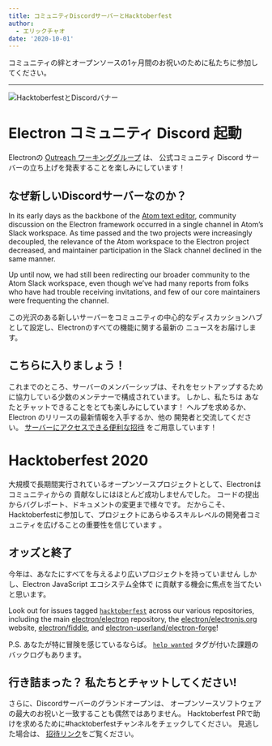 ```yaml
---
title: コミュニティDiscordサーバーとHacktoberfest
author:
  - エリックチャオ
date: '2020-10-01'
---
```


コミュニティの絆とオープンソースの1ヶ月間のお祝いのために私たちに参加してください。

---

![HacktoberfestとDiscordバナー](https://user-images.githubusercontent.com/16010076/94834005-add7b380-03c4-11eb-8dfc-af5e3972fa53.png)


# Electron コミュニティ Discord 起動
Electronの [Outreach ワーキンググループ](https://github.com/electron/governance/tree/master/wg-outreach) は、 公式コミュニティ Discord サーバーの立ち上げを発表することを楽しみにしています！

## なぜ新しいDiscordサーバーなのか？
In its early days as the backbone of the [Atom text editor](https://atom.io/), community discussion on the Electron framework occurred in a single channel in Atom’s Slack workspace. As time passed and the two projects were increasingly decoupled, the relevance of the Atom workspace to the Electron project decreased, and maintainer participation in the Slack channel declined in the same manner.

Up until now, we had still been redirecting our broader community to the Atom Slack workspace, even though we’ve had many reports from folks who have had trouble receiving invitations, and few of our core maintainers were frequenting the channel.

この光沢のある新しいサーバーをコミュニティの中心的なディスカッションハブとして設定し、Electronのすべての機能に関する最新の ニュースをお届けします。

## こちらに入りましょう！
これまでのところ、サーバーのメンバーシップは、それをセットアップするために協力している少数のメンテナーで構成されています。 しかし、私たちは あなたとチャットできることをとても楽しみにしています！ ヘルプを求めるか、Electron のリリースの最新情報を入手するか、他の 開発者と交流してください。 [サーバーにアクセスできる便利な招待](https://discord.gg/H6uTh7m) をご用意しています！

# Hacktoberfest 2020
大規模で長期間実行されているオープンソースプロジェクトとして、Electronはコミュニティからの 貢献なしにはほとんど成功しませんでした。 コードの提出からバグレポート、ドキュメントの変更まで様々です。 だからこそ、Hacktoberfestに参加して、プロジェクトにあらゆるスキルレベルの開発者コミュニティを広げることの重要性を信じています 。

## オッズと終了
今年は、あなたにすべてを与えるより広いプロジェクトを持っていません しかし、Electron JavaScript エコシステム全体で に貢献する機会に焦点を当てたいと思います。

Look out for issues tagged [`hacktoberfest`](https://github.com/search?q=is%3Aissue+is%3Aopen+label%3Ahacktoberfest+org%3Aelectron+org%3Aelectron-userland) across our various repositories, including the main [electron/electron](https://github.com/electron/electron/issues?q=is%3Aopen+is%3Aissue+label%3A%22hacktoberfest%22+) repository, the [electron/electronjs.org](https://github.com/electron/electronjs.org/issues?q=is%3Aopen+is%3Aissue+label%3A%22hacktoberfest%22+) website, [electron/fiddle](https://github.com/electron/fiddle/issues?q=is%3Aopen+is%3Aissue+label%3A%22hacktoberfest%22+), and [electron-userland/electron-forge](https://github.com/electron-userland/electron-forge/issues?q=is%3Aopen+is%3Aissue+label%3A%22hacktoberfest%22+)!

P.S. あなたが特に冒険を感じているならば。 [`help wanted`](https://github.com/search?q=is%3Aissue+is%3Aopen+label%3A%22help+wanted%22+org%3Aelectron+org%3Aelectron-userland) タグが付いた課題のバックログもあります。

## 行き詰まった？ 私たちとチャットしてください!
さらに、Discordサーバーのグランドオープンは、 オープンソースソフトウェアの最大のお祝いと一致することも偶然ではありません。 Hacktoberfest PRで助けを求めるために#hacktoberfestチャンネルをチェックしてください。 見逃した場合は、 [招待リンク](https://discord.gg/H6uTh7m)をご覧ください。
